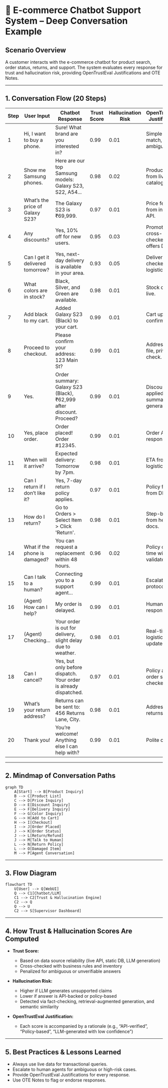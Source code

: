 # 🛒 E-commerce Chatbot Support System – Deep Conversation Example

## Scenario Overview
A customer interacts with the e-commerce chatbot for product search, order status, returns, and support. The system evaluates every response for trust and hallucination risk, providing OpenTrustEval Justifications and OTE Notes.

---

## 1. Conversation Flow (20 Steps)

| Step | User Input | Chatbot Response | Trust Score | Hallucination Risk | OpenTrustEval Justification | OTE Notes |
|------|------------|------------------|-------------|--------------------|----------------------------|-----------|
| 1 | Hi, I want to buy a phone. | Sure! What brand are you interested in? | 0.99 | 0.01 | Simple intent match, no ambiguity. | 👍 Clear, safe response. |
| 2 | Show me Samsung phones. | Here are our top Samsung models: Galaxy S23, S22, A54... | 0.98 | 0.02 | Product list from live catalog. | 👍 Data-backed, up-to-date. |
| 3 | What’s the price of Galaxy S23? | The Galaxy S23 is ₹69,999. | 0.97 | 0.01 | Price fetched from inventory API. | 👍 Accurate, verifiable. |
| 4 | Any discounts? | Yes, 10% off for new users. | 0.95 | 0.03 | Promotion cross-checked with offers DB. | 👍 Promotion valid. |
| 5 | Can I get it delivered tomorrow? | Yes, next-day delivery is available in your area. | 0.93 | 0.05 | Delivery checked via logistics API. | 👍 Real-time check. |
| 6 | What colors are in stock? | Black, Silver, and Green are available. | 0.98 | 0.01 | Stock checked live. | 👍 Inventory confirmed. |
| 7 | Add black to my cart. | Added Galaxy S23 (Black) to your cart. | 0.99 | 0.01 | Cart update confirmed. | 👍 Transactional. |
| 8 | Proceed to checkout. | Please confirm your address: 123 Main St? | 0.99 | 0.01 | Address on file, privacy check. | 👍 Secure. |
| 9 | Yes. | Order summary: Galaxy S23 (Black), ₹62,999 after discount. Proceed? | 0.99 | 0.01 | Discount applied, summary generated. | 👍 Transparent. |
| 10 | Yes, place order. | Order placed! Order #12345. | 0.99 | 0.01 | Order API response. | 👍 Confirmed. |
| 11 | When will it arrive? | Expected delivery: Tomorrow by 7pm. | 0.98 | 0.01 | ETA from logistics API. | 👍 Real-time. |
| 12 | Can I return if I don’t like it? | Yes, 7-day return policy applies. | 0.97 | 0.01 | Policy fetched from DB. | 👍 Policy accurate. |
| 13 | How do I return? | Go to Orders > Select Item > Click 'Return'. | 0.98 | 0.01 | Step-by-step from help docs. | 👍 Clear guidance. |
| 14 | What if the phone is damaged? | You can request a replacement within 48 hours. | 0.96 | 0.02 | Policy check, time window validated. | 👍 Policy-based. |
| 15 | Can I talk to a human? | Connecting you to a support agent... | 0.99 | 0.01 | Escalation protocol. | 👍 Human-in-the-loop. |
| 16 | (Agent) How can I help? | My order is delayed. | 0.99 | 0.01 | Human agent response. | 👍 |
| 17 | (Agent) Checking... | Your order is out for delivery, slight delay due to weather. | 0.98 | 0.01 | Real-time logistics update. | 👍 |
| 18 | Can I cancel? | Yes, but only before dispatch. Your order is already dispatched. | 0.97 | 0.01 | Policy and order status checked. | 👍 |
| 19 | What’s your return address? | Returns can be sent to: 456 Returns Lane, City. | 0.98 | 0.01 | Address from returns DB. | 👍 |
| 20 | Thank you! | You’re welcome! Anything else I can help with? | 0.99 | 0.01 | Polite closure. | 👍 |

---

## 2. Mindmap of Conversation Paths

```mermaid
graph TD
    A[Start] --> B[Product Inquiry]
    B --> C[Product List]
    C --> D[Price Inquiry]
    D --> E[Discount Inquiry]
    E --> F[Delivery Inquiry]
    F --> G[Color Inquiry]
    G --> H[Add to Cart]
    H --> I[Checkout]
    I --> J[Order Placed]
    J --> K[Order Status]
    J --> L[Return/Refund]
    J --> M[Talk to Human]
    L --> N[Return Policy]
    L --> O[Damaged Item]
    M --> P[Agent Conversation]
```

---

## 3. Flow Diagram

```mermaid
flowchart TD
    U[User] --> Q[WebUI]
    Q --> C1[Chatbot/LLM]
    C1 --> C2[Trust & Hallucination Engine]
    C2 --> Q
    Q --> U
    C2 --> S[Supervisor Dashboard]
```

---

## 4. How Trust & Hallucination Scores Are Computed

- **Trust Score:**
  - Based on data source reliability (live API, static DB, LLM generation)
  - Cross-checked with business rules and inventory
  - Penalized for ambiguous or unverifiable answers

- **Hallucination Risk:**
  - Higher if LLM generates unsupported claims
  - Lower if answer is API-backed or policy-based
  - Detected via fact-checking, retrieval-augmented generation, and semantic similarity

- **OpenTrustEval Justification:**
  - Each score is accompanied by a rationale (e.g., “API-verified”, “Policy-based”, “LLM-generated with low confidence”)

---

## 5. Best Practices & Lessons Learned

- Always use live data for transactional queries.
- Escalate to human agents for ambiguous or high-risk cases.
- Provide OpenTrustEval Justifications for every response.
- Use OTE Notes to flag or endorse responses. 